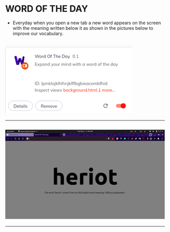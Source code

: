 # WORD OF THE DAY

-   Everyday when you open a new tab a new word appears on the screen with the meaning written below it as shown in the pictures below to improve our vocabulary.

## ![1.png](images/1.png)

---

## ![2.png](images/2.png)

---
